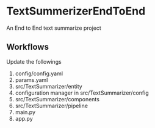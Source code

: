 # TextSummerizerEndToEnd
An End to End text summarize project


## Workflows
Update the followings
1.  config/config.yaml
2.  params.yaml
3.  src/TextSummarizer/entity
4.  configuration manager in src/TextSummarizer/config
5.  src/TextSummarizer/components
6.  src/TextSummarizer/pipeline
7.  main.py
8.   app.py


